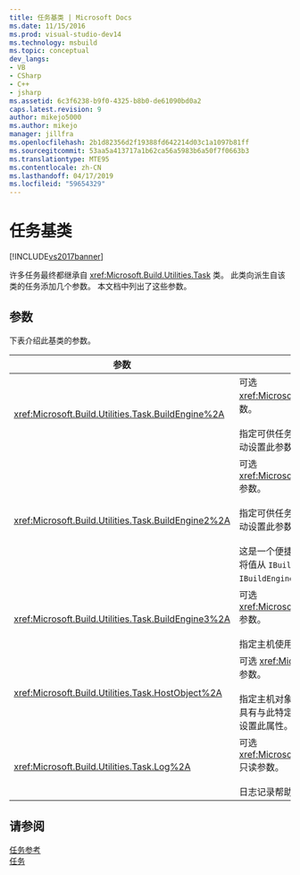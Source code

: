 ```yaml
---
title: 任务基类 | Microsoft Docs
ms.date: 11/15/2016
ms.prod: visual-studio-dev14
ms.technology: msbuild
ms.topic: conceptual
dev_langs:
- VB
- CSharp
- C++
- jsharp
ms.assetid: 6c3f6238-b9f0-4325-b8b0-de61090bd0a2
caps.latest.revision: 9
author: mikejo5000
ms.author: mikejo
manager: jillfra
ms.openlocfilehash: 2b1d82356d2f19388fd642214d03c1a1097b81ff
ms.sourcegitcommit: 53aa5a413717a1b62ca56a5983b6a50f7f0663b3
ms.translationtype: MTE95
ms.contentlocale: zh-CN
ms.lasthandoff: 04/17/2019
ms.locfileid: "59654329"
---
```

# <a name="task-base-class"></a>任务基类
[!INCLUDE[vs2017banner](../includes/vs2017banner.md)]

许多任务最终都继承自 <xref:Microsoft.Build.Utilities.Task> 类。 此类向派生自该类的任务添加几个参数。 本文档中列出了这些参数。  
  
## <a name="parameters"></a>参数  
 下表介绍此基类的参数。  
  
|参数|说明|  
|---------------|-----------------|  
|<xref:Microsoft.Build.Utilities.Task.BuildEngine%2A>|可选 <xref:Microsoft.Build.Framework.IBuildEngine> 参数。<br /><br /> 指定可供任务使用的生成引擎接口。 生成引擎会自动设置此参数，以允许任务回调到其中。|  
|<xref:Microsoft.Build.Utilities.Task.BuildEngine2%2A>|可选 <xref:Microsoft.Build.Framework.IBuildEngine2> 参数。<br /><br /> 指定可供任务使用的生成引擎接口。 生成引擎会自动设置此参数，以允许任务回调到其中。<br /><br /> 这是一个便捷属性，使从此类继承的任务作者不必将值从 `IBuildEngine` 强制转换为 `IBuildEngine2`。|  
|<xref:Microsoft.Build.Utilities.Task.BuildEngine3%2A>|可选 <xref:Microsoft.Build.Framework.IBuildEngine3> 参数。<br /><br /> 指定主机使用的生成引擎接口。|  
|<xref:Microsoft.Build.Utilities.Task.HostObject%2A>|可选 <xref:Microsoft.Build.Framework.ITaskHost> 参数。<br /><br /> 指定主机对象实例（可以为 null）。 如果主机 IDE 具有与此特定任务关联的主机对象，则生成引擎会设置此属性。|  
|<xref:Microsoft.Build.Utilities.Task.Log%2A>|可选 <xref:Microsoft.Build.Utilities.TaskLoggingHelper> 只读参数。<br /><br /> 日志记录帮助程序对象。|  
  
## <a name="see-also"></a>请参阅  
 [任务参考](../msbuild/msbuild-task-reference.md)   
 [任务](../msbuild/msbuild-tasks.md)
